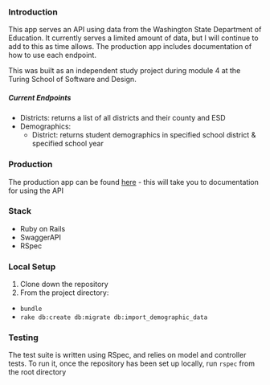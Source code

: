 ### Introduction

This app serves an API using data from the Washington State Department of Education. It currently serves a limited amount of data, but I will continue to add to this as time allows. The production app includes documentation of how to use each endpoint.

This was built as an independent study project during module 4 at the Turing School of Software and Design.

##### Current Endpoints

* Districts: returns a list of all districts and their county and ESD
* Demographics:
  * District: returns student demographics in specified school district & specified school year

### Production

The production app can be found [here](https://wadoe-api.herokuapp.com/) - this will take you to documentation for using the API

### Stack

* Ruby on Rails
* SwaggerAPI
* RSpec

### Local Setup

1. Clone down the repository
2. From the project directory:
  * `bundle`
  * `rake db:create db:migrate db:import_demographic_data`

### Testing

The test suite is written using RSpec, and relies on model and controller tests. To run it, once the repository has been set up locally, run `rspec` from the root directory

